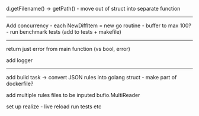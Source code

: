 

d.getFilename() -> getPath()
	- move out of struct into separate function



-----------------------------------------------------------
Add concurrency
	- each NewDiffItem = new go routine
	- buffer to max 100?
		- run benchmark tests (add to tests + makefile)

-----------------------------------------------------------

return just error from main function (vs bool, error)

add logger

-----------------------------------------------------------
add build task -> convert JSON rules into golang struct
	- make part of dockerfile?

add multiple rules files to be inputed
	bufio.MultiReader

set up realize - live reload run tests etc
